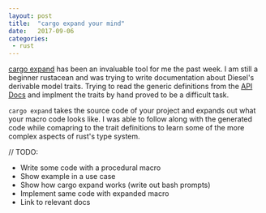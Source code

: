 ```yaml
---
layout: post
title:  "cargo expand your mind"
date:   2017-09-06
categories: 
 - rust
---
```

[cargo expand] has been an invaluable tool for me the past week.
I am still a beginner rustacean and was trying to write documentation about
Diesel's derivable model traits.
Trying to read the generic definitions from the [API Docs]() and implment the traits by hand
proved to be a difficult task. 

[cargo expand]: https://github.com/dtolnay/cargo-expand

`cargo expand` takes the source code of your project and expands out what your macro code looks like.
I was able to follow along with the generated code while comapring to the trait definitions to learn
some of the more complex aspects of rust's type system.

// TODO: 
- Write some code with a procedural macro
- Show example in a use case
- Show how cargo expand works (write out bash prompts)
- Implement same code with expanded macro
- Link to relevant docs
